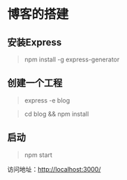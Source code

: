 # 博客的搭建 #

## 安装Express ##
> npm install -g express-generator

## 创建一个工程 ##
>express -e blog

>cd blog && npm install

## 启动 ##
>npm start

访问地址：<http://localhost:3000/>